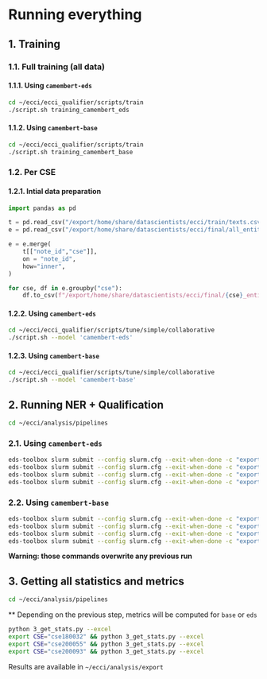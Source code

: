 # Running everything

## 1. Training
### 1.1. Full training (all data)

#### 1.1.1. Using `camembert-eds`

```bash
cd ~/ecci/ecci_qualifier/scripts/train
./script.sh training_camembert_eds
```

#### 1.1.2. Using `camembert-base`

```bash
cd ~/ecci/ecci_qualifier/scripts/train
./script.sh training_camembert_base
```

### 1.2. Per CSE

#### 1.2.1. Intial data preparation

```python
import pandas as pd

t = pd.read_csv("/export/home/share/datascientists/ecci/train/texts.csv")
e = pd.read_csv("/export/home/share/datascientists/ecci/final/all_entities.csv")

e = e.merge(
    t[["note_id","cse"]],
    on = "note_id",
    how="inner",
)

for cse, df in e.groupby("cse"):
    df.to_csv(f"/export/home/share/datascientists/ecci/final/{cse}_entities.csv", index=False)
```

#### 1.2.2. Using `camembert-eds`

```bash
cd ~/ecci/ecci_qualifier/scripts/tune/simple/collaborative
./script.sh --model 'camembert-eds'
```

#### 1.2.3. Using `camembert-base`

```bash
cd ~/ecci/ecci_qualifier/scripts/tune/simple/collaborative
./script.sh --model 'camembert-base'
```

## 2. Running NER + Qualification

```bash
cd ~/ecci/analysis/pipelines
```

### 2.1. Using `camembert-eds`

```bash
eds-toolbox slurm submit --config slurm.cfg --exit-when-done -c "export BERT_MODEL=eds && python 2_apply_all_pipes.py"
eds-toolbox slurm submit --config slurm.cfg --exit-when-done -c "export BERT_MODEL=eds && export CSE=cse180032 && python 2_apply_all_pipes.py"
eds-toolbox slurm submit --config slurm.cfg --exit-when-done -c "export BERT_MODEL=eds && export CSE=cse200055 && python 2_apply_all_pipes.py"
eds-toolbox slurm submit --config slurm.cfg --exit-when-done -c "export BERT_MODEL=eds && export CSE=cse200093 && python 2_apply_all_pipes.py"
```

### 2.2. Using `camembert-base`

```bash
eds-toolbox slurm submit --config slurm.cfg --exit-when-done -c "export BERT_MODEL=base && python 2_apply_all_pipes.py"
eds-toolbox slurm submit --config slurm.cfg --exit-when-done -c "export BERT_MODEL=base && export CSE=cse180032 && python 2_apply_all_pipes.py"
eds-toolbox slurm submit --config slurm.cfg --exit-when-done -c "export BERT_MODEL=base && export CSE=cse200055 && python 2_apply_all_pipes.py"
eds-toolbox slurm submit --config slurm.cfg --exit-when-done -c "export BERT_MODEL=base && export CSE=cse200093 && python 2_apply_all_pipes.py"
```

**Warning: those commands overwrite any previous run**

## 3. Getting all statistics and metrics

```bash
cd ~/ecci/analysis/pipelines
```

** Depending on the previous step, metrics will be computed for `base` or `eds`

```bash
python 3_get_stats.py --excel
export CSE="cse180032" && python 3_get_stats.py --excel
export CSE="cse200055" && python 3_get_stats.py --excel
export CSE="cse200093" && python 3_get_stats.py --excel
```

Results are available in `~/ecci/analysis/export`
